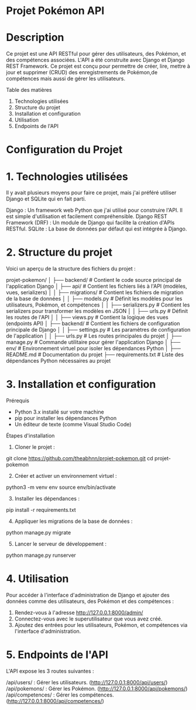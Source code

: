 # Projet Pokémon API #

# Description #

Ce projet est une API RESTful pour gérer des utilisateurs, des Pokémon, et des compétences associées. 
L'API a été construite avec Django et Django REST Framework. 
Ce projet est conçu pour permettre de créer, lire, mettre à jour et supprimer (CRUD) des enregistrements de Pokémon,de compétences mais aussi de gérer les utilisateurs.

Table des matières

1. Technologies utilisées
2. Structure du projet
3. Installation et configuration
4. Utilisation
5. Endpoints de l'API

# Configuration du Projet #

# 1. Technologies utilisées
Il y avait plusieurs moyens pour faire ce projet, mais j'ai préféré utiliser Django et SQLite qui en fait parti.

Django : Un framework web Python que j'ai utilisé pour construire l'API. Il est simple d'utilisation et facilement compréhensible.
Django REST Framework (DRF) : Un module de Django qui facilite la création d'APIs RESTful.
SQLite : La base de données par défaut qui est intégrée à Django.

# 2. Structure du projet
Voici un aperçu de la structure des fichiers du projet :

projet-pokemon/
│
├── backend/                 # Contient le code source principal de l'application Django
│   ├── api/                 # Contient les fichiers liés à l'API (modèles, vues, serializers)
│   │   ├── migrations/      # Contient les fichiers de migration de la base de données
│   │   ├── models.py        # Définit les modèles pour les utilisateurs, Pokémon, et compétences
│   │   ├── serializers.py   # Contient les serializers pour transformer les modèles en JSON
│   │   ├── urls.py          # Définit les routes de l'API
│   │   ├── views.py         # Contient la logique des vues (endpoints API)
│   ├── backend/             # Contient les fichiers de configuration principale de Django
│   │   ├── settings.py      # Les paramètres de configuration de l'application
│   │   ├── urls.py          # Les routes principales du projet
│   ├── manage.py            # Commande utilitaire pour gérer l'application Django
│
├── env/                     # Environnement virtuel pour isoler les dépendances Python
│
├── README.md                # Documentation du projet
├── requirements.txt         # Liste des dépendances Python nécessaires au projet

# 3. Installation et configuration
Prérequis
- Python 3.x installé sur votre machine
- pip pour installer les dépendances Python
- Un éditeur de texte (comme Visual Studio Code)

Étapes d'installation
1. Cloner le projet :

git clone https://github.com/theabhnn/projet-pokemon.git
cd projet-pokemon

2. Créer et activer un environnement virtuel :

python3 -m venv env
source env/bin/activate

3. Installer les dépendances :

pip install -r requirements.txt

4. Appliquer les migrations de la base de données :

python manage.py migrate

5. Lancer le serveur de développement :

python manage.py runserver

# 4. Utilisation

Pour accéder à l'interface d'administration de Django et ajouter des données comme des utilisateurs, des Pokémon et des compétences :

 1. Rendez-vous à l'adresse http://127.0.0.1:8000/admin/ <!-- c'est le serveur que vous avez lancé -->
2. Connectez-vous avec le superutilisateur que vous avez créé.
3. Ajoutez des entrées pour les utilisateurs, Pokémon, et compétences via l'interface d'administration.

# 5. Endpoints de l'API

L'API expose les 3 routes suivantes :

/api/users/ : Gérer les utilisateurs. (http://127.0.0.1:8000/api/users/)
/api/pokemons/ : Gérer les Pokémon. (http://127.0.0.1:8000/api/pokemons/)
/api/competences/ : Gérer les compétences. (http://127.0.0.1:8000/api/competences/)
